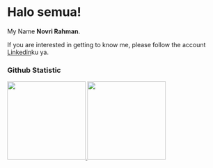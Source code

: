 # Halo semua! 
 
My Name **Novri Rahman**.<br>

If you are interested in getting to know me, please follow the account [Linkedin](https://www.linkedin.com/in/novri-rahman-0492b7273/)ku ya.
 
### Github Statistic
<p align="left">
<a href="https://github.com/studyarrahman">
  <img height="180em" src="https://github-readme-stats-eight-theta.vercel.app/api?username=studyarrahman&show_icons=true&theme=algolia&include_all_commits=true&count_private=true"/>
  <img height="180em" src="https://github-readme-stats-eight-theta.vercel.app/api/top-langs/?username=studyarrahman&layout=compact&layout=compact&theme=algolia"/>
</a>
</p>
